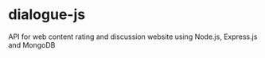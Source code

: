 # dialogue-js

API for web content rating and discussion website using Node.js, Express.js and MongoDB
